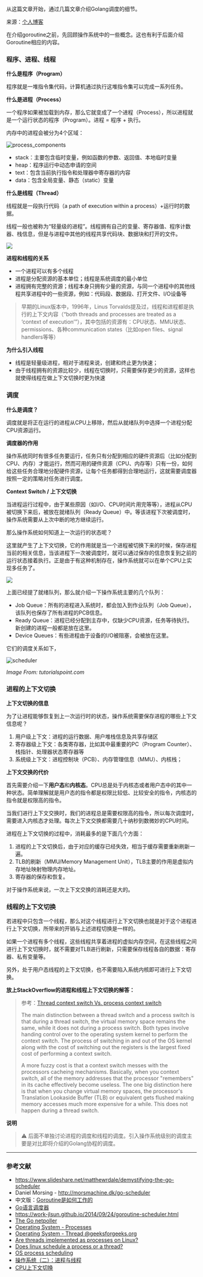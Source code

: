 从这篇文章开始，通过几篇文章介绍Golang调度的细节。


来源：[个人博客](http://zouying.is/20190725-scheduler1-os/)



在介绍goroutine之前，先回顾操作系统中的一些概念。这也有利于后面介绍Goroutine相应的内容。

### 程序、进程、线程

**什么是程序（Program）**

程序就是一堆指令集代码，计算机通过执行这堆指令集可以完成一系列任务。

**什么是进程（Process）**

一个程序如果被加载到内存，那么它就变成了一个进程（Process），所以进程就是一个运行状态的程序（Program）。进程 = 程序 + 执行。

内存中的进程会被分为4个区域：

![process_components](https://zyblog-1255449766.cos.ap-beijing.myqcloud.com/process_components.jpg)

- stack：主要包含临时变量，例如函数的参数、返回值、本地临时变量
- heap：程序运行中动态申请的空间
- text：包含当前执行指令和处理器中寄存器的内容
- data：包含全局变量、静态（static）变量


**什么是线程（Thread）**


线程就是一段执行代码（a path of execution within a process）+运行时的数据。


线程一般也被称为“轻量级的进程”。线程拥有自己的变量、寄存器值、程序计数器、栈信息，但是与进程中其他的线程共享代码块、数据块和打开的文件。

![](https://zyblog-1255449766.cos.ap-beijing.myqcloud.com/thread_processes.jpg)


**进程和线程的关系**

- 一个进程可以有多个线程
- 进程是分配资源的基本单位；线程是系统调度的最小单位
- 进程拥有完整的资源；线程本身只拥有少量的资源，与同一个进程中的其他线程共享进程中的一些资源，例如：代码段、数据段、打开文件、I/O设备等

> 早期的Linux版本中，1996年，Linus Torvalds提及过，线程和进程都是执行的上下文内容（“both threads and processes are treated as a ‘context of execution’”），其中包括的资源有：CPU状态、MMU状态、permissions、各种communication states（比如open files、signal handlers等等）


**为什么引入线程**

- 线程是轻量级进程，相对于进程来说，创建和终止更为快速；
- 由于线程拥有的资源比较少，线程在切换时，只需要保存更少的资源，这样也就使得线程在做上下文切换时更为快速


### 调度

**什么是调度？**

调度就是将正在运行的进程从CPU上移除，然后从就绪队列中选择一个进程分配CPU资源运行。


**调度器的作用**

操作系统同时有很多任务要运行，任务只有分配到相应的硬件资源后（比如分配到CPU、内存）才能运行，然而可用的硬件资源（CPU、内存等）只有一份，如何给这些任务合理地分配硬件资源，让每个任务都得到合理地运行，这就需要调度器按照一定的策略对任务进行调度。

**Context Switch / 上下文切换**

当进程运行过程中，由于某些原因（如I/O、CPU时间片用完等等），进程从CPU被切换下来后，被放在就绪队列（Ready Queue）中。等该进程下次被调度时，操作系统需要从上次中断的地方继续运行。

那么操作系统如何知道上一次运行的状态呢？

这里就产生了上下文切换，它的作用就是当一个进程被切换下来的时候，保存进程当前的相关信息，当该进程下一次被调度时，就可以通过保存的信息恢复到之前的运行状态接着执行。正是由于有这种机制存在，操作系统就可以在单个CPU上实现多任务了。

![](https://zyblog-1255449766.cos.ap-beijing.myqcloud.com/fc43f51e-38e3-48c0-832d-290298e86b4e.png)



上面已经提了就绪队列，那么就介绍一下操作系统主要的几个队列：

- Job Queue：所有的进程进入系统时，都会加入到作业队列（Job Queue），该队列也保存了所有进程的PCB信息。
- Ready Queue：进程已经分配到主存中，仅缺少CPU资源，任务等待执行。新创建的进程一般都是放在这里。
- Device Queues：有些进程由于设备的I/O被阻塞，会被放在这里。


它们的调度关系如下，

![scheduler](https://zyblog-1255449766.cos.ap-beijing.myqcloud.com/2beed83f-31ab-45d4-912c-9f1b84fd9749.jpeg)

*Image From: tutorialspoint.com*



### 进程的上下文切换

**上下文切换的信息**

为了让进程能够恢复到上一次运行时的状态，操作系统需要保存进程的哪些上下文信息呢？

1. 用户级上下文：进程的运行数据、用户堆栈信息及共享存储区
2. 寄存器级上下文：各类寄存器，比如其中最重要的PC（Program Counter）、栈指针、处理器状态寄存器等
3. 系统级上下文：进程控制块（PCB）、内存管理信息（MMU）、内核栈；


**上下文交换的代价**

首先需要介绍一下**用户态**和**内核态**。CPU总是处于内核态或者用户态中的其中一种状态。简单理解就是用户态的指令都是权限比较低、比较安全的指令，内核态的指令就是权限高的指令。

当我们进行上下文交换时，我们的进程总是需要权限高的指令，所以每次调度时，需要进入内核态才处理。每次上下文交换都需要几十纳秒到数微妙的CPU时间。

进程在上下文切换的过程中，消耗最多的是下面几个方面：

1. 进程的上下文切换后，由于对应的缓存已经失效，相当于缓存需要重新刷新一遍。
2. TLB的刷新（MMU/Memory Management Unit），TLB主要的作用是虚拟内存地址映射物理内存地址。
3. 寄存器的保存和恢复。

对于操作系统来说，一次上下文交换的消耗还是大的。






### 线程的上下文切换


若进程中只包含一个线程，那么对这个线程进行上下文切换也就是对于这个进程进行上下文切换，所带来的开销与上述进程切换是一样的。

如果一个进程有多个线程，这些线程共享着进程的虚拟内存空间，在这些线程之间进行上下文切换时，就不需要对TLB进行刷新，只需要保存线程各自的数据：寄存器、私有变量等。

另外，处于用户态线程的上下文切换，也不需要陷入系统内核即可进行上下文切换。



**放上StackOverflow的进程和线程上下文切换的解答：**


> 参考：[Thread context switch Vs. process context switch](https://stackoverflow.com/questions/5440128/thread-context-switch-vs-process-context-switch)
> 
> The main distinction between a thread switch and a process switch is that during a thread switch, the virtual memory space remains the same, while it does not during a process switch. Both types involve handing control over to the operating system kernel to perform the context switch. The process of switching in and out of the OS kernel along with the cost of switching out the registers is the largest fixed cost of performing a context switch.
> 
> A more fuzzy cost is that a context switch messes with the processors cacheing mechanisms. Basically, when you context switch, all of the memory addresses that the processor "remembers" in its cache effectively become useless. The one big distinction here is that when you change virtual memory spaces, the processor's Translation Lookaside Buffer (TLB) or equivalent gets flushed making memory accesses much more expensive for a while. This does not happen during a thread switch.


**说明**

> ⚠️ 后面不单独讨论进程的调度和线程的调度。引入操作系统级别的调度主要是对比即将介绍的Golang协程的调度。


<hr />

### 参考文献

- https://www.slideshare.net/matthewrdale/demystifying-the-go-scheduler
- Daniel Morsing - http://morsmachine.dk/go-scheduler
- 中文版：[Goroutine是如何工作的](https://cloud.tencent.com/developer/article/1065913)
- [Go语言调度器](https://studygolang.com/articles/6070)
- https://work-jlsun.github.io/2014/09/24/goroutine-scheduler.html
- [The Go netpoller](http://morsmachine.dk/netpoller)
- [Operating System - Processes](https://www.tutorialspoint.com/operating_system/os_processes.htm)
- [Operating System - Thread @geeksforgeeks.org](https://www.geeksforgeeks.org/operarting-system-thread/)
- [Are threads implemented as processes on Linux?](https://unix.stackexchange.com/questions/364660/are-threads-implemented-as-processes-on-linux)
- [Does linux schedule a process or a thread?](https://stackoverflow.com/questions/15601155/does-linux-schedule-a-process-or-a-thread)
- [OS process scheduling](https://www.tutorialspoint.com/operating_system/os_process_scheduling.htm)
- [操作系统（二）：进程与线程](http://blog.forec.cn/2016/11/22/os-concepts-2/)
- [CPU上下文切换]([http://wanggaoliang.club/2018/11/30/cpu%E4%B8%8A%E4%B8%8B%E6%96%87%E5%88%87%E6%8D%A2/](http://wanggaoliang.club/2018/11/30/cpu上下文切换/))

